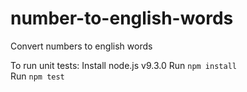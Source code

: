 # number-to-english-words
Convert numbers to english words

To run unit tests:
Install node.js v9.3.0
Run `npm install`  
Run `npm test`  
